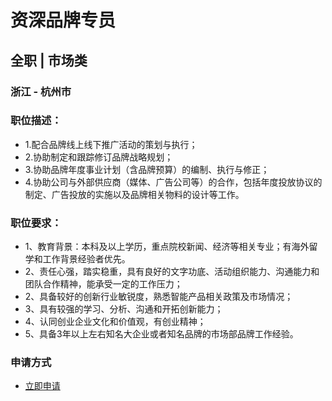 
# 资深品牌专员
## 全职  |  市场类
### 浙江 - 杭州市

### 职位描述：
- 1.配合品牌线上线下推广活动的策划与执行；
- 2.协助制定和跟踪修订品牌战略规划；
- 3.协助品牌年度事业计划（含品牌预算）的编制、执行与修正；
- 4.协助公司与外部供应商（媒体、广告公司等）的合作，包括年度投放协议的制定、广告投放的实施以及品牌相关物料的设计等工作。

### 职位要求：
- 1、教育背景：本科及以上学历，重点院校新闻、经济等相关专业；有海外留学和工作背景经验者优先。
- 2、责任心强，踏实稳重，具有良好的文字功底、活动组织能力、沟通能力和团队合作精神，能承受一定的工作压力；
- 2、具备较好的创新行业敏锐度，熟悉智能产品相关政策及市场情况；
- 3、具有较强的学习、分析、沟通和开拓创新能力；
- 4、认同创业企业文化和价值观，有创业精神；
- 5、具备3年以上左右知名大企业或者知名品牌的市场部品牌工作经验。
### 申请方式
- <a href="mailto:hr@tuya.com?subject=求职简历-资深品牌专员-来自GitHub">立即申请</a>
